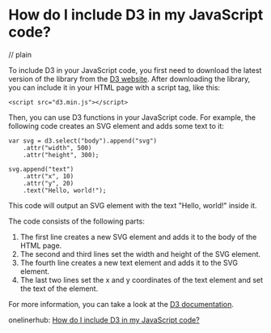 # How do I include D3 in my JavaScript code?
// plain

To include D3 in your JavaScript code, you first need to download the latest version of the library from the [D3 website](https://d3js.org/). After downloading the library, you can include it in your HTML page with a script tag, like this:

```
<script src="d3.min.js"></script>
```

Then, you can use D3 functions in your JavaScript code. For example, the following code creates an SVG element and adds some text to it:

```
var svg = d3.select("body").append("svg")
    .attr("width", 500)
    .attr("height", 300);

svg.append("text")
    .attr("x", 10)
    .attr("y", 20)
    .text("Hello, world!");
```

This code will output an SVG element with the text "Hello, world!" inside it.

The code consists of the following parts:

1. The first line creates a new SVG element and adds it to the body of the HTML page.
2. The second and third lines set the width and height of the SVG element.
3. The fourth line creates a new text element and adds it to the SVG element.
4. The last two lines set the x and y coordinates of the text element and set the text of the element.

For more information, you can take a look at the [D3 documentation](https://github.com/d3/d3/wiki).

onelinerhub: [How do I include D3 in my JavaScript code?](https://onelinerhub.com/javascript-d3/how-do-i-include-d--in-my-javascript-code)